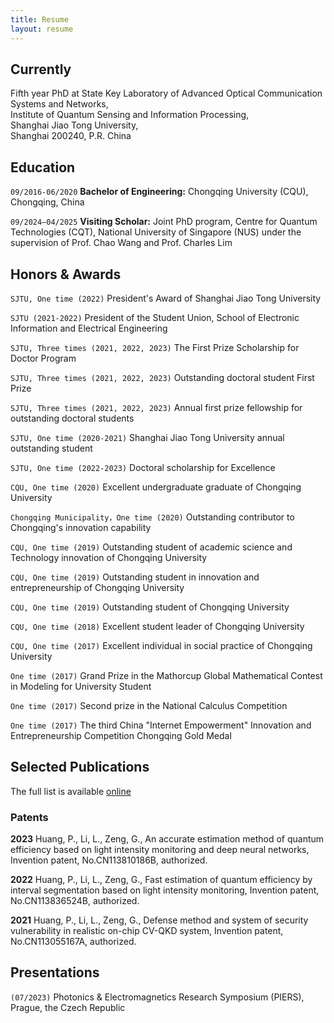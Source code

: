 ```yaml
---
title: Resume
layout: resume
---
```


## Currently

Fifth year PhD at State Key Laboratory of Advanced Optical Communication Systems and Networks,   
Institute of Quantum Sensing and Information Processing,   
Shanghai Jiao Tong University,   
Shanghai 200240, P.R. China   

## Education

`09/2016-06/2020` 
__Bachelor of Engineering:__ Chongqing University (CQU), Chongqing, China     

`09/2024–04/2025` 
__Visiting Scholar:__ Joint PhD program, Centre for Quantum Technologies (CQT), National University of Singapore (NUS) under the supervision of Prof. Chao Wang and Prof. Charles Lim   

## Honors & Awards

`SJTU, One time (2022)`
President's Award of Shanghai Jiao Tong University 

`SJTU (2021-2022)`
President of the Student Union, School of Electronic Information and Electrical Engineering 

`SJTU, Three times (2021, 2022, 2023)`
The First Prize Scholarship for Doctor Program

`SJTU, Three times (2021, 2022, 2023)`
Outstanding doctoral student First Prize

`SJTU, Three times (2021, 2022, 2023)`
Annual first prize fellowship for outstanding doctoral students 

`SJTU, One time (2020-2021)`
Shanghai Jiao Tong University annual outstanding student 

`SJTU, One time (2022-2023)`
Doctoral scholarship for Excellence 

`CQU, One time (2020)`
Excellent undergraduate graduate of Chongqing University 

`Chongqing Municipality，One time (2020)`
Outstanding contributor to Chongqing's innovation capability  

`CQU, One time (2019)`
Outstanding student of academic science and Technology innovation of Chongqing University 

`CQU, One time (2019)`
Outstanding student in innovation and entrepreneurship of Chongqing University  

`CQU, One time (2019)`
Outstanding student of Chongqing University  

`CQU, One time (2018)`
Excellent student leader of Chongqing University  

`CQU, One time (2017)`
Excellent individual in social practice of Chongqing University  

`One time (2017)`
Grand Prize in the Mathorcup Global Mathematical Contest in Modeling for University Student  

`One time (2017)`
Second prize in the National Calculus Competition  

`One time (2017)`
The third China "Internet Empowerment" Innovation and Entrepreneurship Competition Chongqing Gold Medal 

## Selected Publications

The full list is available [online](https://www.researchgate.net/profile/Lang-Li-14)

### Patents

__2023__
Huang, P., Li, L., Zeng, G., An accurate estimation method of quantum efficiency based on light intensity monitoring and deep neural networks, Invention patent, No.CN113810186B, authorized.

__2022__
Huang, P., Li, L., Zeng, G., Fast estimation of quantum efficiency by interval segmentation based on light intensity monitoring, Invention patent, No.CN113836524B, authorized.

__2021__
Huang, P., Li, L., Zeng, G., Defense method and system of security vulnerability in realistic on-chip CV-QKD system, Invention patent, No.CN113055167A, authorized.

## Presentations

`(07/2023)`
Photonics & Electromagnetics Research Symposium (PIERS), Prague, the Czech Republic


